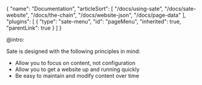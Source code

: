 {
    "name": "Documentation",
    "articleSort": [
        "/docs/using-sate",
        "/docs/sate-website",
        "/docs/the-chain",
        "/docs/website-json",
        "/docs/page-data"
    ],
    "plugins": [
        {
            "type": "sate-menu",
            "id": "pageMenu",
            "inherited": true,
            "parentLink": true
        }
    ]
}

@intro:

Sate is designed with the following principles in mind:

 * Allow you to focus on content, not configuration
 * Allow you to get a website up and running quickly
 * Be easy to maintain and modify content over time

